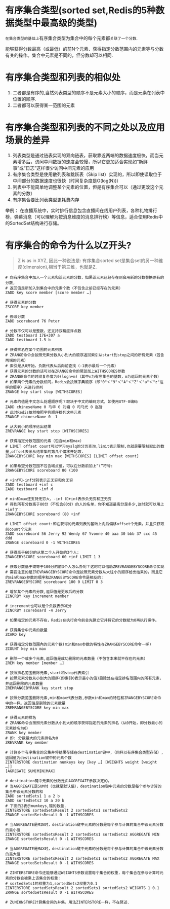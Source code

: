 # 有序集合类型(sorted set,Redis的5种数据类型中最高级的类型)

`在集合类型的基础上`有序集合类型为集合中的每个元素都`关联了一个分数`.

能够获得分数最高（或最低）的前N个元素、获得指定分数范围内的元素等与分数有关的操作。集合中元素是不同的，但分数却可以相同.

# 有序集合类型和列表的相似处

1. 二者都是有序的,当然列表类型的顺序不是元素大小的顺序，而是元素在列表中位置的顺序.
2. 二者都可以获得某一范围的元素

# 有序集合类型和列表的不同之处以及应用场景的差异

1. 列表类型是通过链表实现的双向链表，获取靠近两端的数据速度极快，而当元素增多后，访问中间数据的速度会较慢，所以它更加适合实现如“新鲜事”或“日志”这样很少访问中间元素的应用
2. 有序集合类型是使用散列表和跳跃表（Skip list）实现的，所以即使读取位于中间部分的数据速度也很快（时间复杂度是O(log(N))）
3. 列表中不能简单地调整某个元素的位置，但是有序集合可以（通过更改这个元素的分数）
4. 有序集合要比列表类型更耗费内存

举例： 在直播系统中，实时排行信息包含直播间在线用户列表，各种礼物排行榜，弹幕消息（可以理解为按消息维度的消息排行榜）等信息，适合使用Redis中的SortedSet结构进行存储。

# 有序集合的命令为什么以Z开头?

>Z is as in XYZ, 因此一种说法是: 有序集合sorted set是集合set的另一种维度(dimension),相当于第三维，也就是Z.

```shell
# 向有序集合中加入一个元素和该元素的分数，如果该元素已经存在则会用新的分数替换原有的分数,
# 返回值是新加入到集合中的元素个数（不包含之前已经存在的元素）
ZADD key score member [score member …]

# 获得元素的分数
ZSCORE key member

# 修改分数
ZADD scoreboard 76 Peter

# 分数不仅可以是整数，还支持双精度浮点数
ZADD testboard 17E+307 a
ZADD testboard 1.5 b

# 获得排名在某个范围的元素列表
# ZRANGE命令会按照元素分数从小到大的顺序返回索引从start到stop之间的所有元素（包含两端的元素）
# 索引是从0开始，负数代表从后向前查找（-1表示最后一个元素）
# 获得元素的分数的话可以在ZRANGE命令的尾部加上WITHSCORES参数
# ZRANGE命令的时间复杂度为0(logn+m)（其中n为有序集合的基数，m为返回的元素个数）
# 如果两个元素的分数相同，Redis会按照字典顺序（即"0"＜"9"＜"A"＜"Z"＜"a"＜"z"这样的顺序）来进行排列
ZRANGE key start stop [WITHSCORES]

# 元素的值是中文怎么处理顺序呢？取决于中文的编码方式，如使用UTF-8编码
ZADD chineseName 0 马华 0 刘墉 0 司马光 0 赵哲
# 此时Redis依然按照字典顺序排列这些元素
ZRANGE chineseName 0 -1

# 从大到小的顺序给出结果
ZREVRANGE key start stop [WITHSCORES]

# 获得指定分数范围的元素（包含min和max）
# LIMIT offset count可以学习myslq的分页查询,limit表示限制,也就是要限制取出的数量,offset表示从结果集的第几个偏移开始取.
ZRANGEBYSCORE key min max [WITHSCORES] [LIMIT offset count]

# 如果希望分数范围不包含端点值，可以在分数前加上“(”符号:
ZRANGEBYSCORE scoreboard 80 (100

# +inf和-inf分别表示正无穷和负无穷
ZADD testboard +inf c
ZADD testboard -inf d

# min和max还支持无穷大，-inf 和+inf表示负无穷和正无穷
# 得到所有分数高于80分（不包含80分）的人的名单，你不知道最高分是多少,这时就可以用上+inf了：
ZRANGEBYSCORE scoreboard (80 +inf

# LIMIT offset count:即在获得的元素列表的基础上向后偏移offset个元素，并且只获取前count个元素
ZADD scoreboard 56 Jerry 92 Wendy 67 Yvonne 40 aaa 30 bbb 37 ccc 45 ddd
ZRANGE scoreboard 0 -1 WITHSCORES

# 获得高于60分的从第二个人开始的3个人:
ZRANGEBYSCORE scoreboard 60 +inf LIMIT 1 3

# 获取分数低于或等于100分的前3个人怎么办呢？这时可以借助ZREVRANGEBYSCORE命令实现
# 需要注意的是ZREVRANGEBYSCORE命令是按照元素分数从大往小的顺序给出结果的，而且它的min和max参数的顺序和ZRANGEBYSCORE命令是相反的:
ZREVRANGEBYSCORE scoreboard 100 0 LIMIT 0 3

# 增加某个元素的分数,返回值是更改后的分数
ZINCRBY key increment member

# increment也可以是个负数表示减分
ZINCRBY scoreboard -4 Jerry

# 如果指定的元素不存在，Redis在执行命令前会先建立它并将它的分数赋为0再执行操作。

# 获得集合中元素的数量
ZCARD key

# 获得指定分数范围內的元素个数(min和max参数的特性与ZRANGEBYSCORE命令一样)
ZCOUNT key min max

# 删除一个或多个元素,返回值是成功删除的元素数量（不包含本来就不存在的元素）
ZREM key member [member …]

# 按照排名范围删除元素,start和stop代表索引
# 按照元素分数从小到大的顺序(即索引0表示最小的值)删除处在指定排名范围内的所有元素，并返回删除的元素数量
ZREMRANGEBYRANK key start stop

# 按照分数范围删除元素,min和max代表分数,参数min和max的特性和ZRANGEBYSCORE命令中的一样。返回值是删除的元素数量
ZREMRANGEBYSCORE key min max

# 获得元素的排名
# ZRANK命令会按照元素分数从小到大的顺序获得指定的元素的排名（从0开始，即分数最小的元素排名为0）
ZRANK key member
# 即: 分数最大的元素排名为0
ZREVRANK key member

# 计算多个有序集合的交集并将结果存储在destination键中,（同样以有序集合类型存储）,返回值为destination键中的元素个数
ZINTERSTORE destination numkeys key [key …] [WEIGHTS weight [weight …]]
[AGREGATE SUM|MIN|MAX]

# destination键中元素的分数是由AGGREGATE参数决定的。
# 当AGGREGATE是SUM时（也就是默认值），destination键中元素的分数是每个参与计算的集合中该元素分数的和
ZADD sortedSets1 1 a 2 b
ZADD sortedSets2 10 a 20 b
# 下面的2表示numkeys,键的数量.
ZINTERSTORE sortedSetsResult 2 sortedSets1 sortedSets2
ZRANGE sortedSetsResult 0 -1 WITHSCORES

# 当AGGREGATE是MIN时，destination键中元素的分数是每个参与计算的集合中该元素分数的最小值
ZINTERSTORE sortedSetsResult 2 sortedSets1 sortedSets2 AGGREGATE MIN
ZRANGE sortedSetsResult 0 -1 WITHSCORES

# 当AGGREGATE是MAX时，destination键中元素的分数是每个参与计算的集合中该元素分数的最大值
ZINTERSTORE sortedSetsResult 2 sortedSets1 sortedSets2 AGGREGATE MAX
ZRANGE sortedSetsResult 0 -1 WITHSCORES

# ZINTERSTORE命令还能够通过WEIGHTS参数设置每个集合的权重，每个集合在参与计算时元素的分数会被乘上该集合的权重：
# sortedSets1的权重为1,sortedSets2权重为0.1
ZINTERSTORE sortedSetsResult 2 sortedSets1 sortedSets2 WEIGHTS 1 0.1
ZRANGE sortedSetsResult 0 -1 WITHSCORES

# ZUNIONSTORE计算集合间的并集，用法ZINTERSTORE一样，不在赘述.
```

